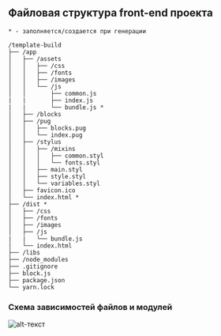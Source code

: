## Файловая структура front-end проекта

    * - заполняется/создается при генерации  

    /template-build  
    ├── /app  
    │   ├── /assets  
    │   │   ├── /css  
    │   │   ├── /fonts  
    │   │   ├── /images  
    │   │   └── /js
    │   │       ├── common.js
    |   |       ├── index.js  
    |   |       └── bundle.js *    
    │   ├── /blocks  
    │   ├── /pug  
    │   │   ├── blocks.pug  
    │   │   └── index.pug  
    │   ├── /stylus  
    │   │   ├── /mixins  
    │   │   │   ├── common.styl  
    │   │   │   └── fonts.styl  
    │   │   ├── main.styl  
    │   │   ├── style.styl  
    │   │   └── variables.styl  
    │   ├── favicon.ico  
    │   └── index.html * 
    ├── /dist * 
    │   ├── /css  
    │   ├── /fonts  
    │   ├── /images  
    │   ├── /js
    |   |   └── bundle.js  
    │   └── index.html 
    ├── /libs  
    ├── /node_modules  
    ├── .gitignore  
    ├── block.js  
    ├── package.json  
    └── yarn.lock  

### Схема зависимостей файлов и модулей
![alt-текст](https://image.ibb.co/bDLpmS/scheme.jpg)
